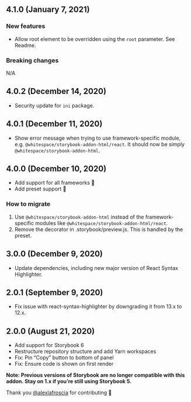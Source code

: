 ## 4.1.0 (January 7, 2021)

### New features

- Allow root element to be overridden using the `root` parameter. See Readme.

### Breaking changes

N/A

## 4.0.2 (December 14, 2020)

- Security update for `ini` package.

## 4.0.1 (December 11, 2020)

- Show error message when trying to use framework-specific module, e.g.
  `@whitespace/storybook-addon-html/react`. It should now be simply
  `@whitespace/storybook-addon-html`.

## 4.0.0 (December 10, 2020)

- Add support for all frameworks 🎂
- Add preset support 🍰

### How to migrate

1. Use `@whitespace/storybook-addon-html` instead of the framework-specific
   modules like `@whitespace/storybook-addon-html/react`.
2. Remove the decorator in .storybook/preview.js. This is handled by the preset.

## 3.0.0 (December 9, 2020)

- Update dependencies, including new major version of React Syntax Highlighter.

## 2.0.1 (September 9, 2020)

- Fix issue with react-syntax-highlighter by downgrading it from 13.x to 12.x.

## 2.0.0 (August 21, 2020)

- Add support for Storybook 6
- Restructure repository structure and add Yarn workspaces
- Fix: Pin “Copy” button to bottom of panel
- Fix: Ensure code is shown on first render

**Note: Previous versions of Storybook are no longer compatible with this addon.
Stay on 1.x if you’re still using Storybook 5.**

Thank you [@alexlafroscia](https://github.com/alexlafroscia) for contributing 🎉
